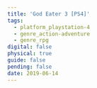 ```yaml
---
title: 'God Eater 3 [PS4]'
tags:
  - platform_playstation-4
  - genre_action-adventure
  - genre_rpg
digital: false
physical: true
guide: false
pending: false
date: 2019-06-14
---
```

